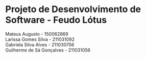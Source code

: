 # Projeto de Desenvolvimento de Software - Feudo Lótus

Mateus Augusto - 150062869    
Larissa Gomes Silva - 211031092<br> 
Gabriela Silva Alves - 211030756<br>
Guilherme de Sá Gonçalves - 211031056